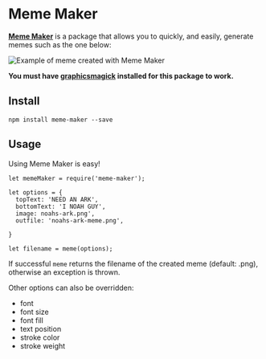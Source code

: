 Meme Maker
==========

**[Meme Maker](https://www.npmjs.com/package/meme-maker)** is a package that allows you to quickly, and easily, generate memes such as the one below:

![Example of meme created with Meme Maker](http://i.imgur.com/2s8NYvM.png)

**You must have [graphicsmagick](http://www.graphicsmagick.org/index.html) installed for this package to work.**

Install
-------

    npm install meme-maker --save

Usage
-----

Using Meme Maker is easy!

```
let memeMaker = require('meme-maker');

let options = {
  topText: 'NEED AN ARK',
  bottomText: 'I NOAH GUY',
  image: noahs-ark.png',
  outfile: 'noahs-ark-meme.png',

}

let filename = meme(options);
```

If successful `meme` returns the filename of the created meme (default: .png), otherwise an exception is thrown.

Other options can also be overridden:

* font
* font size
* font fill
* text position
* stroke color
* stroke weight
